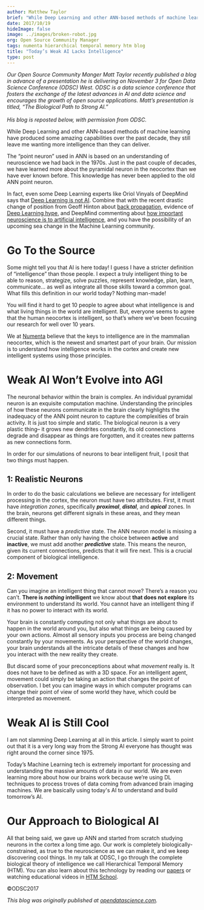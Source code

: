```yaml
---
author: Matthew Taylor
brief: "While Deep Learning and other ANN-based methods of machine learning have produced some amazing capabilities over the past decade, they still leave me wanting more intelligence than they can deliver. The “point neuron” used in ANN is based on an understanding of neuroscience we had back in the 1970s. Just in the past couple of decades, we have learned more about the pyramidal neuron in the neocortex than we have ever known before. This knowledge has never been applied to the old ANN point neuron."
date: 2017/10/19
hideImage: false
image: ../images/broken-robot.jpg
org: Open Source Community Manager
tags: numenta hierarchical temporal memory htm blog
title: "Today’s Weak AI Lacks Intelligence"
type: post
---
```


*Our Open Source Community Manger Matt Taylor recently published a blog in advance of a presentation he is delivering on November 3
for Open Data Science Conference (ODSC) West.  ODSC is a data science conference that fosters the exchange of the latest advances in
AI and data science and encourages the growth of open source applications. Matt’s presentation is titled, “The Biological Path to Strong AI.” <br/>
<br/>
His blog is reposted below, with permission from ODSC.*

While Deep Learning and other ANN-based methods of machine learning have produced some amazing capabilities over the past decade, they still leave me wanting more intelligence than they can deliver.

The “point neuron” used in ANN is based on an understanding of neuroscience we had back in the 1970s. Just in the past couple of decades,
we have learned more about the pyramidal neuron in the neocortex than we have ever known before. This knowledge has never been applied to the old ANN point neuron.

In fact, even some Deep Learning experts like Oriol Vinyals of DeepMind says that [Deep Learning is not AI](https://youtu.be/UAq961jQjYg?t=58m45s).
Combine that with the recent drastic change of position from Geoff Hinton about [back propagation](https://www.axios.com/ai-pioneer-advocates-starting-over-2485537027.html),
evidence of [Deep Learning hype](https://twitter.com/lxbrun/status/908712249379966977/photo/1), and DeepMind commenting about [how important neuroscience is to artificial
intelligence](https://deepmind.com/blog/ai-and-neuroscience-virtuous-circle/), and you have the possibility of an upcoming sea change in the Machine Learning community.

# Go To the Source <br/>
Some might tell you that AI is here today! I guess I have a stricter definition of “intelligence” than those people. I expect a truly intelligent thing to be able to reason, strategize, solve puzzles,
represent knowledge, plan, learn, communicate… as well as integrate all those skills toward a common goal. What fills this definition in our world today? Nothing man-made!

You will find it hard to get 10 people to agree about what intelligence is and what living things in the world are intelligent. But, everyone seems to agree that the human neocortex is intelligent, so
that’s where we’ve been focusing our research for well over 10 years.

We at [Numenta](https://numenta.com/) believe that the keys to intelligence are in the mammalian neocortex, which is the newest and smartest part of your brain. Our mission is to understand how intelligence works in the cortex and create new intelligent systems using those principles.

# Weak AI Won’t Evolve into AGI <br/>
The neuronal behavior within the brain is complex. An individual pyramidal neuron is an exquisite computation machine. Understanding the principles of how these neurons communicate in the brain clearly
highlights the inadequacy of the ANN point neuron to capture the complexities of brain activity. It is just too simple and static. The biological neuron is a very plastic thing– it grows new dendrites
constantly, its old connections degrade and disappear as things are forgotten, and it creates new patterns as new connections form.

In order for our simulations of neurons to bear intelligent fruit, I posit that two things must happen.

## 1: Realistic Neurons <br/>
In order to do the basic calculations we believe are necessary for intelligent processing in the cortex, the neuron must have two attributes. First, it must have *integration zones*, specifically
***proximal***, ***distal***, and ***apical*** zones. In the brain, neurons get different signals in these areas, and they mean different things.

Second, it must have a *predictive* state. The ANN neuron model is missing a crucial state. Rather than only having the choice between **active** and **inactive**, we must add another ***predictive***
state. This means the neuron, given its current connections, predicts that it will fire next. This is a crucial component of biological intelligence.

## 2: Movement <br/>
Can you imagine an intelligent thing that cannot move? There’s a reason you can’t. **There is *nothing* intelligent** we know about **that does not explore** its environment to understand its world. You
cannot have an intelligent thing if it has no power to interact with its world.

Your brain is constantly computing not only what things are about to happen in the world around you, but also what things are being caused by your own actions. Almost all sensory inputs you process are
being changed constantly by your movements. As your perspective of the world changes, your brain understands all the intricate details of these changes and how you interact with the new reality they
create.

But discard some of your preconceptions about what *movement* really is. It does not have to be defined as with a 3D space. For an intelligent agent, movement could simply be taking an action that
changes the point of observation. I bet you can imagine ways in which computer programs can change their point of view of some world they have, which could be interpreted as movement.

# Weak AI is Still Cool <br/>
I am not slamming Deep Learning at all in this article. I simply want to point out that it is a very long way from the Strong AI everyone has thought was right around the corner since 1975.

Today’s Machine Learning tech is extremely important for processing and understanding the massive amounts of data in our world. We are even learning more about how our brains work because we’re using DL
techniques to process troves of data coming from advanced brain imaging machines. We are basically using today's AI to understand and build tomorrow’s AI.

# Our Approach to Biological AI <br/>
All that being said, we gave up ANN and started from scratch studying neurons in the cortex a long time ago. Our work is completely biologically-constrained, as true to the neuroscience as we can make
it, and we keep discovering cool things. In my talk at ODSC, I go through the complete biological theory of intelligence we call Hierarchical Temporal Memory (HTM). You can also learn about this
technology by reading our [papers](https://numenta.com/papers) or watching educational videos in [HTM School](https://www.youtube.com/HTMSchool).


©ODSC2017

*This blog was originally published at [opendatascience.com](https://opendatascience.com/blog/todays-weak-ai-lacks-intelligence/?utm_campaign=Newsletters&utm_source=hs_email&utm_medium=email&utm_content=57314562&_hsenc=p2ANqtz--_EYGl_WhrDS15KUzNlwBS3RC2IrZ9yYlUbqYSi6b9XJWHfj1ML6R7zXI8JuI9rXKliuToatAn5WR1vvYfhryEcoFhRg&_hsmi=57314562).*
